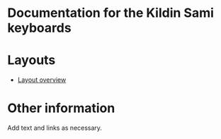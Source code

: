# Documentation for the Kildin Sami keyboards


# Layouts

-   [Layout overview](layout.html)

# Other information

Add text and links as necessary.

